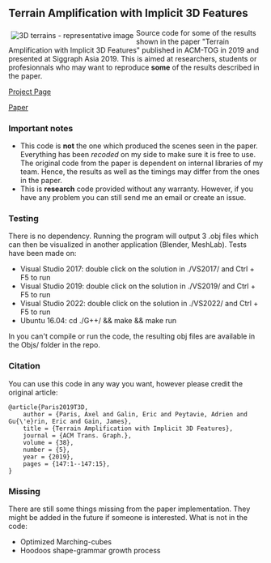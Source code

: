 ## Terrain Amplification with Implicit 3D Features

<img src="https://aparis69.github.io/public_html/imgs/implicitTerrain_representative.jpg"
     alt="3D terrains - representative image"
     style="float: left; margin: 5px;" />

Source code for some of the results shown in the paper "Terrain Amplification with Implicit 3D Features" published in ACM-TOG in 2019 
and presented at Siggraph Asia 2019. This is aimed at researchers, students or profesionnals who may want to reproduce **some** of the results described in the paper.

[Project Page](https://aparis69.github.io/public_html/projects/paris2019_3D.html)

[Paper](https://drive.google.com/file/d/1PiV5D2y8ku4Qw6pUQ9cEyzdrNxNeeIid/view)

### Important notes
* This code is **not** the one which produced the scenes seen in the paper. Everything has been *recoded* on my side to make sure it is free to use. The original code from the paper is dependent on internal libraries of my team. Hence, the results as well as the timings may differ from the ones in the paper.
* This is **research** code provided without any warranty. However, if you have any problem you can still send me an email or create an issue.

### Testing
There is no dependency. Running the program will output 3 .obj files which can then be visualized in another application (Blender, MeshLab). Tests have been made on:
* Visual Studio 2017: double click on the solution in ./VS2017/ and Ctrl + F5 to run
* Visual Studio 2019: double click on the solution in ./VS2019/ and Ctrl + F5 to run
* Visual Studio 2022: double click on the solution in ./VS2022/ and Ctrl + F5 to run
* Ubuntu 16.04: cd ./G++/ && make && make run

In you can't compile or run the code, the resulting obj files are available in the Objs/ folder in the repo.

### Citation
You can use this code in any way you want, however please credit the original article:
```
@article{Paris2019T3D,
	author = {Paris, Axel and Galin, Eric and Peytavie, Adrien and Gu{\'e}rin, Eric and Gain, James},
	title = {Terrain Amplification with Implicit 3D Features},
	journal = {ACM Trans. Graph.},
	volume = {38},
	number = {5},
	year = {2019},
	pages = {147:1--147:15},
}
```	

### Missing
There are still some things missing from the paper implementation. They might be added in the future if someone is interested. What is not in the code:
* Optimized Marching-cubes
* Hoodoos shape-grammar growth process
